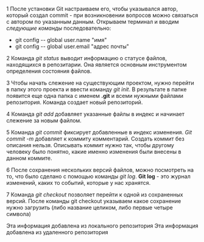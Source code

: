 1 После установки Git настраиваем его, чтобы указывался автор, который создал commit - при возникновении вопросов можно связаться с автором по указанным данным. Открываем терминал и вводим *следующие команды* последовательно:
* git config -- global user.name "имя"
* git config -- global user.email "адрес почты"

2 Команда *git status*  выводит информацию о статусе файлов, находящихся в репозитарии. Она является основным инструментом определения состояния файлов.

3 Чтобы начать слежение на существующим проектом, нужно перейти в папку этого проекта и ввести команду *git init*. В результате в папке появится еще одна папка с именем **.git** и всеми нужными файлами репозитория. Команда создает новый репозиторий.

4 Команда *git add* добавляет указанные файлы в индекс и начинает слежение за новым файлом.

5 Команда *git commit* фиксирует добавленные в индекс изменения. *Git commit -m* добавляет к коммиту комментарий. Создать коммит без описания нельзя. Описывать коммит нужно так, чтобы другому человеку было понятно, какие именно изменения были внесены в данном коммите.

6 После сохранения нескольких версий файлов, можно посмотреть на то, что было сделано с помощью команды *git log*. **Git log** - это журнал изменений, каких то событий, которые у нас хранятся.

7 Команда *git checkout* позволяет перейти к одной из сохраненных версий. После команды git checkout указываем какое сохранение нужно загрузить (либо название целиком, либо первые четыре символа)

Эта информация добавлена из локального репозитория
Эта информация добавлена из удаленного репозитория
